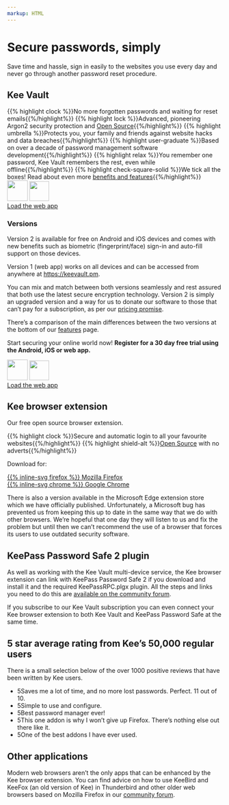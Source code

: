 ```yaml
---
markup: HTML
---
```

<h1>Secure passwords, simply</h1>

<p class="headline">Save time and hassle, sign in easily to the websites you use every day and never go through another password reset procedure.</p>

<h2>Kee Vault</h2>

<div class="highlights">
{{% highlight clock %}}No more forgotten passwords and waiting for reset emails{{%/highlight%}}
{{% highlight lock %}}Advanced, pioneering Argon2 security protection and <a href="/open-source">Open Source</a>{{%/highlight%}}
{{% highlight umbrella %}}Protects you, your family and friends against website hacks and data breaches{{%/highlight%}}
{{% highlight user-graduate %}}Based on over a decade of password management software development{{%/highlight%}}
{{% highlight relax %}}You remember one password, Kee Vault remembers the rest, even while offline{{%/highlight%}}
{{% highlight check-square-solid %}}We tick all the boxes! Read about even more <a href="/features">benefits and features</a>{{%/highlight%}}
</div>

<div class="appGetButtons">
<a href="https://apps.apple.com/us/app/kee-vault/id1640663427"><img src="/images/badge-pre-order-on-the-app-store.svg" height="48"/></a>
<a href="https://play.google.com/store/apps/details?id=com.keevault.keevault"><img src="/images/Google_Play_Store_badge_EN.svg" height="46" /></a>
<div class="vault_button">
    <a class="btn btn-success" href="https://keevault.pm">Load the web app</a>
</div>
</div>

<h3>Versions</h3>

<p>Version 2 is available for free on Android and iOS devices and comes with new benefits such as biometric (fingerprint/face) sign-in and auto-fill support on those devices.</p>

<p>Version 1 (web app) works on all devices and can be accessed from anywhere at <a href="https://keevault.pm">https://keevault.pm</a>.</p>

<p>You can mix and match between both versions seamlessly and rest assured that both use the latest secure encryption technology. Version 2 is simply an upgraded version and a way for us to donate our software to those that can’t pay for a subscription, as per our <a href="/pricing">pricing promise</a>.</p>

<p>There’s a comparison of the main differences between the two versions at the bottom of our <a href="/features">features</a> page.</p>

<p>Start securing your online world now! <strong>Register for a 30 day free trial using the Android, iOS or web app.</strong></p>

<div class="appGetButtons">
<a href="https://apps.apple.com/us/app/kee-vault/id1640663427"><img src="/images/badge-pre-order-on-the-app-store.svg" height="48"/></a>
<a href="https://play.google.com/store/apps/details?id=com.keevault.keevault"><img src="/images/Google_Play_Store_badge_EN.svg" height="46" /></a>
<div class="vault_button">
    <a class="btn btn-success" href="https://keevault.pm">Load the web app</a>
</div>
</div>

<h2>Kee browser extension</h2>

<p>Our free open source browser extension.</p>

<div class="highlights">
{{% highlight clock %}}Secure and automatic login to all your favourite websites{{%/highlight%}}
{{% highlight shield-alt %}}<a href="/open-source">Open Source</a> with no adverts{{%/highlight%}}
</div>

<p>Download for:</p>

<div class="extensionDownloads">
    <div class="vault_button">
        <a class="btn btn-success btn-large" href="https://addons.mozilla.org/firefox/addon/keefox/" target="_blank">
        {{% inline-svg firefox %}} Mozilla Firefox</a>
    </div>
    <div class="vault_button">
        <a class="btn btn-success btn-large" href="https://chrome.google.com/webstore/detail/kee/mmhlniccooihdimnnjhamobppdhaolme" target="_blank">
        {{% inline-svg chrome %}} Google Chrome</a>
    </div>
</div>

<p>There is also a version available in the Microsoft Edge extension store which we have officially published. Unfortunately, a Microsoft bug has prevented us from keeping this up to date in the same way that we do with other browsers. We’re hopeful that one day they will listen to us and fix the problem but until then we can’t recommend the use of a browser that forces its users to use outdated security software.</p>

<h2>KeePass Password Safe 2 plugin</h2>

<p>As well as working with the Kee Vault multi-device service, the Kee browser extension can link with KeePass Password Safe 2 if you download and install it and the required KeePassRPC.plgx plugin. All the steps and links you need to do this are <a href="https://forum.kee.pm/t/installing-kee-instructions/23">available on the community forum</a>.</p>

<p>If you subscribe to our Kee Vault subscription you can even connect your Kee browser extension to both Kee Vault and KeePass Password Safe at the same time.</p>

<h2>5 star average rating from Kee’s 50,000 regular users</h2>

<p>There is a small selection below of the over 1000 positive reviews that have been written by Kee users.</p>

<ul class="reviews">
<li itemprop="reviews" itemtype="http://schema.org/Review"><span class="stars stars-5">5</span>Saves me a lot of time, and no more lost passwords. Perfect. 11 out of 10.</li>
<li itemprop="reviews" itemtype="http://schema.org/Review"><span class="stars stars-5">5</span>Simple to use and configure.</li>
<li itemprop="reviews" itemtype="http://schema.org/Review"><span class="stars stars-5">5</span>Best password manager ever!</li>
<li itemprop="reviews" itemtype="http://schema.org/Review"><span class="stars stars-5">5</span>This one addon is why I won’t give up Firefox. There’s nothing else out there like it.</li>
<li itemprop="reviews" itemtype="http://schema.org/Review"><span class="stars stars-5">5</span>One of the best addons I have ever used.</li>
</ul>

<h2>Other applications</h2>

<p>Modern web browsers aren’t the only apps that can be enhanced by the Kee browser extension. You can find advice on how to use KeeBird and KeeFox (an old version of Kee) in Thunderbird and other older web browsers based on Mozilla Firefox in our <a href="https://forum.kee.pm">community forum</a>.</p>
